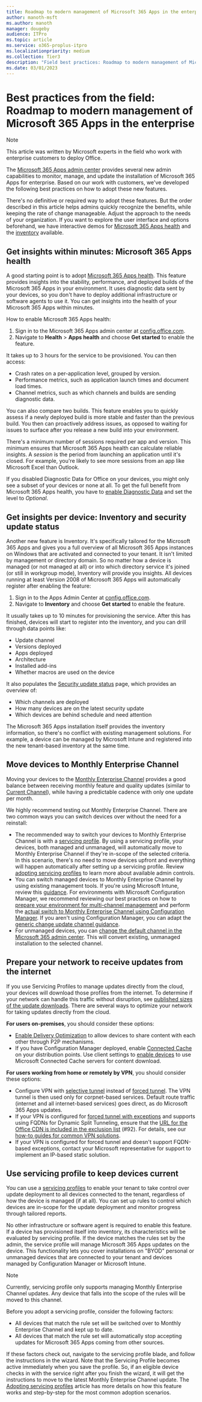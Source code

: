 ```yaml
---
title: Roadmap to modern management of Microsoft 365 Apps in the enterprise
author: manoth-msft
ms.author: manoth
manager: dougeby
audience: ITPro 
ms.topic: article 
ms.service: o365-proplus-itpro
ms.localizationpriority: medium
ms.collection: Tier3
description: "Field best practices: Roadmap to modern management of Microsoft 365 Apps in the enterprise"
ms.date: 03/01/2023
---
```


# Best practices from the field: Roadmap to modern management of Microsoft 365 Apps in the enterprise

> [!NOTE]
> This article was written by Microsoft experts in the field who work with enterprise customers to deploy Office.

The [Microsoft 365 Apps admin center](https://config.office.com/) provides several new admin capabilities to monitor, manage, and update the installation of Microsoft 365 Apps for enterprise. Based on our work with customers, we've developed the following best practices on how to adopt these new features.

There's no definitive or required way to adopt these features. But the order described in this article helps admins quickly recognize the benefits, while keeping the rate of change manageable. Adjust the approach to the needs of your organization. If you want to explore the user interface and options beforehand, we have interactive demos for [Microsoft 365 Apps health](https://octe.azurewebsites.net/Microsoft/viewer/185/index.html#/1/0) and the [inventory](https://octe.azurewebsites.net/Microsoft/viewer/185/index.html#/2/0) available.

## Get insights within minutes: Microsoft 365 Apps health

A good starting point is to adopt [Microsoft 365 Apps health](../admincenter/microsoft-365-apps-health.md). This feature provides insights into the stability, performance, and deployed builds of the Microsoft 365 Apps in your environment. It uses diagnostic data sent by your devices, so you don't have to deploy additional infrastructure or software agents to use it. You can get insights into the health of your Microsoft 365 Apps within minutes.

How to enable Microsoft 365 Apps health:

1. Sign in to the Microsoft 365 Apps admin center at [config.office.com](https://config.office.com/).
2. Navigate to **Health** > **Apps health** and choose **Get started** to enable the feature.

It takes up to 3 hours for the service to be provisioned. You can then access:

- Crash rates on a per-application level, grouped by version.
- Performance metrics, such as application launch times and document load times.
- Channel metrics, such as which channels and builds are sending diagnostic data.

You can also compare two builds. This feature enables you to quickly assess if a newly deployed build is more stable and faster than the previous build. You then can proactively address issues, as opposed to waiting for issues to surface after you release a new build into your environment.

There's a minimum number of sessions required per app and version. This minimum ensures that Microsoft 365 Apps health can calculate reliable insights. A *session* is the period from launching an application until it's closed. For example, you're likely to see more sessions from an app like Microsoft Excel than Outlook.

If you disabled Diagnostic Data for Office on your devices, you might only see a subset of your devices or none at all. To get the full benefit from Microsoft 365 Apps health, you have to [enable Diagnostic Data](../privacy/manage-privacy-controls.md#policy-setting-for-diagnostic-data) and set the level to *Optional*.

## Get insights per device: Inventory and security update status

Another new feature is Inventory. It's specifically tailored for the Microsoft 365 Apps and gives you a full overview of all Microsoft 365 Apps instances on Windows that are activated and connected to your tenant. It isn't limited by management or directory domain. So no matter how a device is managed (or not managed at all) or into which directory service it's joined (or still in workgroup mode), Inventory will provide you insights. All devices running at least Version 2008 of Microsoft 365 Apps will automatically register after enabling the feature:

1. Sign in to the Apps Admin Center at [config.office.com](https://config.office.com/).
2. Navigate to **Inventory** and choose **Get started** to enable the feature.

It usually takes up to 10 minutes for provisioning the service. After this has finished, devices will start to register into the inventory, and you can drill through data points like:

- Update channel
- Versions deployed
- Apps deployed
- Architecture
- Installed add-ins
- Whether macros are used on the device

It also populates the [Security update status](../admincenter/security-update-status.md) page, which provides an overview of:
- Which channels are deployed
- How many devices are on the latest security update
- Which devices are behind schedule and need attention

The Microsoft 365 Apps installation itself provides the inventory information, so there's no conflict with existing management solutions. For example, a device can be managed by Microsoft Intune and registered into the new tenant-based inventory at the same time.

## Move devices to Monthly Enterprise Channel

Moving your devices to the [Monthly Enterprise Channel](../overview-update-channels.md#monthly-enterprise-channel-overview) provides a good balance between receiving monthly feature and quality updates (similar to [Current Channel](../overview-update-channels.md#current-channel-overview)), while having a predictable cadence with only one update per month.

We highly recommend testing out Monthly Enterprise Channel. There are two common ways you can switch devices over without the need for a reinstall:

- The recommended way to switch your devices to Monthly Enterprise Channel is with a [servicing profile](../admincenter/servicing-profile.md). By using a servicing profile, your devices, both managed and unmanaged, will automatically move to Monthly Enterprise Channel if they're in-scope of the selected criteria. In this scenario, there's no need to move devices upfront and everything will happen automatically after setting up a servicing profile. Review [adopting servicing profiles](adopt-servicing-profiles.md) to learn more about available admin controls.
- You can switch managed devices to Monthly Enterprise Channel by using existing management tools. If you're using Microsoft Intune, review this [guidance](../updates/change-update-channels.md#change-the-update-channel-with-microsoft-intune-administrative-templates). For environments with Microsoft Configuration Manager, we recommend reviewing our best practices on how to [prepare your environment for multi-channel management](build-dynamic-lean-configuration-manager.md) and perform the [actual switch to Monthly Enterprise Channel using Configuration Manager](switch-to-monthly-enterprise-channel.md). If you aren't using Configuration Manager, you can adapt the [generic change update channel guidance](../updates/change-update-channels.md).
- For unmanaged devices, you can [change the default channel in the Microsoft 365 admin center](../overview-update-channels.md#microsoft-365-admin-center). This will convert existing, unmanaged installation to the selected channel.

## Prepare your network to receive updates from the internet

If you use Servicing Profiles to manage updates directly from the cloud, your devices will download those profiles from the internet. To determine if your network can handle this traffic without disruption, see [published sizes of the update downloads](/officeupdates/download-sizes-microsoft365-apps-updates). There are several ways to optimize your network for taking updates directly from the cloud.

**For users on-premises**, you should consider these options:

- [Enable Delivery Optimization](../delivery-optimization.md) to allow devices to share content with each other through P2P mechanisms.
- If you have Configuration Manager deployed, enable [Connected Cache](/mem/configmgr/core/plan-design/hierarchy/microsoft-connected-cache) on your distribution points. Use client settings to [enable devices](/mem/configmgr/core/plan-design/hierarchy/microsoft-connected-cache#enable-connected-cache) to use Microsoft Connected Cache servers for content download.

**For users working from home or remotely by VPN**, you should consider these options:

- Configure VPN with [selective tunnel](/microsoft-365/enterprise/microsoft-365-vpn-implement-split-tunnel#4-vpn-selective-tunnel) instead of [forced tunnel](/microsoft-365/enterprise/microsoft-365-vpn-implement-split-tunnel#1-vpn-forced-tunnel). The VPN tunnel is then used only for corpnet-based services. Default route traffic (internet and all internet-based services) goes direct, as do Microsoft 365 Apps updates.
- If your VPN is configured for [forced tunnel with exceptions](/microsoft-365/enterprise/microsoft-365-vpn-implement-split-tunnel#2-vpn-forced-tunnel-with-a-small-number-of-trusted-exceptions) and supports using FQDNs for Dynamic Split Tunneling, ensure that the [URL for the Office CDN is included in the exclusion list](/microsoft-365/enterprise/urls-and-ip-address-ranges#microsoft-365-common-and-office-online) (#92). For details, see our [how-to guides for common VPN solutions](/microsoft-365/enterprise/microsoft-365-vpn-implement-split-tunnel#howto-guides-for-common-vpn-platforms).
- If your VPN is configured for forced tunnel and doesn't support FQDN-based exceptions, contact your Microsoft representative for support to implement an IP-based static solution.

## Use servicing profile to keep devices current

You can use a [servicing profiles](../admincenter/servicing-profile.md) to enable your tenant to take control over update deployment to all devices connected to the tenant, regardless of how the device is managed (if at all). You can set up rules to control which devices are in-scope for the update deployment and monitor progress through tailored reports.

No other infrastructure or software agent is required to enable this feature. If a device has provisioned itself into inventory, its characteristics will be evaluated by servicing profile. If the device matches the rules set by the admin, the service profile will manage Microsoft 365 Apps updates on the device. This functionality lets you cover installations on "BYOD" personal or unmanaged devices that are connected to your tenant and devices managed by Configuration Manager or Microsoft Intune.

> [!Note]
> Currently, servicing profile only supports managing Monthly Enterprise Channel updates. Any device that falls into the scope of the rules will be moved to this channel.

Before you adopt a servicing profile, consider the following factors:

- All devices that match the rule set will be switched over to Monthly Enterprise Channel and kept up to date.
- All devices that match the rule set will automatically stop accepting updates for Microsoft 365 Apps coming from other sources.

If these factors check out, navigate to the servicing profile blade, and follow the instructions in the wizard. Note that the Servicing Profile becomes active immediately when you save the profile. So, if an eligible device checks in with the service right after you finish the wizard, it will get the instructions to move to the latest Monthly Enterprise Channel update. The [Adopting servicing profiles](adopt-servicing-profiles.md) article has more details on how this feature works and step-by-step for the most common adoption scenarios.
